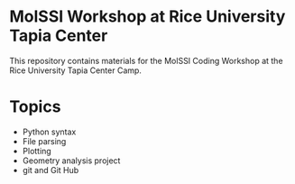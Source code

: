 # MolSSI Workshop at Rice University Tapia Center

This repository contains materials for the MolSSI Coding Workshop at the Rice University Tapia Center Camp.

# Topics
- Python syntax
- File parsing
- Plotting
- Geometry analysis project
- git and Git Hub
